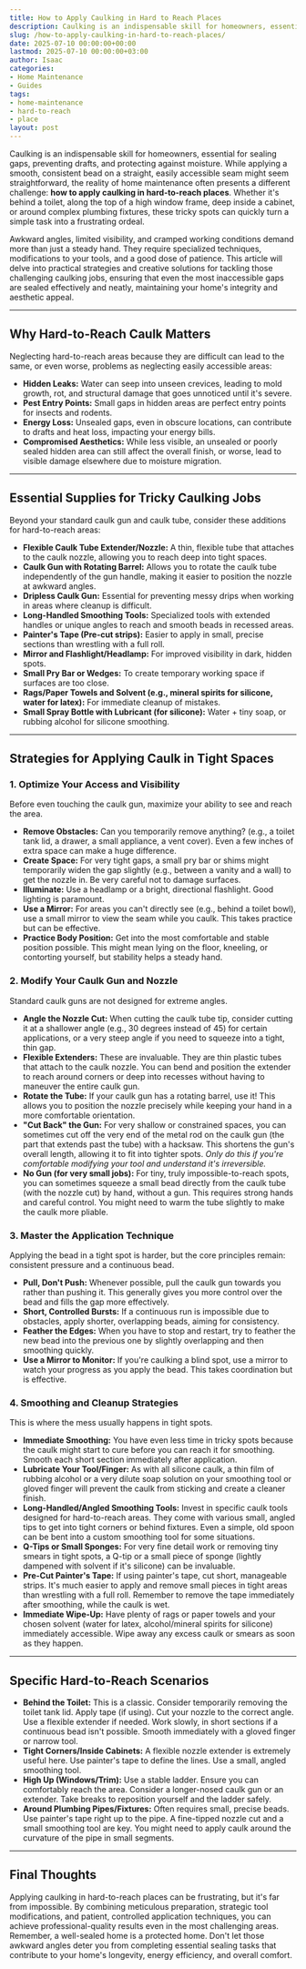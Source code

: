 ```yaml
---
title: How to Apply Caulking in Hard to Reach Places
description: Caulking is an indispensable skill for homeowners, essential for sealing gaps, preventing drafts, and protecting against moisture.
slug: /how-to-apply-caulking-in-hard-to-reach-places/
date: 2025-07-10 00:00:00+00:00
lastmod: 2025-07-10 00:00:00+03:00
author: Isaac
categories:
- Home Maintenance
- Guides
tags:
- home-maintenance
- hard-to-reach
- place
layout: post
---
```

Caulking is an indispensable skill for homeowners, essential for sealing gaps, preventing drafts, and protecting against moisture. While applying a smooth, consistent bead on a straight, easily accessible seam might seem straightforward, the reality of home maintenance often presents a different challenge: **how to apply caulking in hard-to-reach places**. Whether it's behind a toilet, along the top of a high window frame, deep inside a cabinet, or around complex plumbing fixtures, these tricky spots can quickly turn a simple task into a frustrating ordeal.

Awkward angles, limited visibility, and cramped working conditions demand more than just a steady hand. They require specialized techniques, modifications to your tools, and a good dose of patience. This article will delve into practical strategies and creative solutions for tackling those challenging caulking jobs, ensuring that even the most inaccessible gaps are sealed effectively and neatly, maintaining your home's integrity and aesthetic appeal.

---

## Why Hard-to-Reach Caulk Matters

Neglecting hard-to-reach areas because they are difficult can lead to the same, or even worse, problems as neglecting easily accessible areas:

* **Hidden Leaks:** Water can seep into unseen crevices, leading to mold growth, rot, and structural damage that goes unnoticed until it's severe.
* **Pest Entry Points:** Small gaps in hidden areas are perfect entry points for insects and rodents.
* **Energy Loss:** Unsealed gaps, even in obscure locations, can contribute to drafts and heat loss, impacting your energy bills.
* **Compromised Aesthetics:** While less visible, an unsealed or poorly sealed hidden area can still affect the overall finish, or worse, lead to visible damage elsewhere due to moisture migration.

---

## Essential Supplies for Tricky Caulking Jobs

Beyond your standard caulk gun and caulk tube, consider these additions for hard-to-reach areas:

* **Flexible Caulk Tube Extender/Nozzle:** A thin, flexible tube that attaches to the caulk nozzle, allowing you to reach deep into tight spaces.
* **Caulk Gun with Rotating Barrel:** Allows you to rotate the caulk tube independently of the gun handle, making it easier to position the nozzle at awkward angles.
* **Dripless Caulk Gun:** Essential for preventing messy drips when working in areas where cleanup is difficult.
* **Long-Handled Smoothing Tools:** Specialized tools with extended handles or unique angles to reach and smooth beads in recessed areas.
* **Painter's Tape (Pre-cut strips):** Easier to apply in small, precise sections than wrestling with a full roll.
* **Mirror and Flashlight/Headlamp:** For improved visibility in dark, hidden spots.
* **Small Pry Bar or Wedges:** To create temporary working space if surfaces are too close.
* **Rags/Paper Towels and Solvent (e.g., mineral spirits for silicone, water for latex):** For immediate cleanup of mistakes.
* **Small Spray Bottle with Lubricant (for silicone):** Water + tiny soap, or rubbing alcohol for silicone smoothing.

---

## Strategies for Applying Caulk in Tight Spaces

### 1. Optimize Your Access and Visibility

Before even touching the caulk gun, maximize your ability to see and reach the area.

* **Remove Obstacles:** Can you temporarily remove anything? (e.g., a toilet tank lid, a drawer, a small appliance, a vent cover). Even a few inches of extra space can make a huge difference.
* **Create Space:** For very tight gaps, a small pry bar or shims might temporarily widen the gap slightly (e.g., between a vanity and a wall) to get the nozzle in. Be very careful not to damage surfaces.
* **Illuminate:** Use a headlamp or a bright, directional flashlight. Good lighting is paramount.
* **Use a Mirror:** For areas you can't directly see (e.g., behind a toilet bowl), use a small mirror to view the seam while you caulk. This takes practice but can be effective.
* **Practice Body Position:** Get into the most comfortable and stable position possible. This might mean lying on the floor, kneeling, or contorting yourself, but stability helps a steady hand.

### 2. Modify Your Caulk Gun and Nozzle

Standard caulk guns are not designed for extreme angles.

* **Angle the Nozzle Cut:** When cutting the caulk tube tip, consider cutting it at a shallower angle (e.g., 30 degrees instead of 45) for certain applications, or a very steep angle if you need to squeeze into a tight, thin gap.
* **Flexible Extenders:** These are invaluable. They are thin plastic tubes that attach to the caulk nozzle. You can bend and position the extender to reach around corners or deep into recesses without having to maneuver the entire caulk gun.
* **Rotate the Tube:** If your caulk gun has a rotating barrel, use it! This allows you to position the nozzle precisely while keeping your hand in a more comfortable orientation.
* **"Cut Back" the Gun:** For very shallow or constrained spaces, you can sometimes cut off the very end of the metal rod on the caulk gun (the part that extends past the tube) with a hacksaw. This shortens the gun's overall length, allowing it to fit into tighter spots. *Only do this if you're comfortable modifying your tool and understand it's irreversible.*
* **No Gun (for very small jobs):** For tiny, truly impossible-to-reach spots, you can sometimes squeeze a small bead directly from the caulk tube (with the nozzle cut) by hand, without a gun. This requires strong hands and careful control. You might need to warm the tube slightly to make the caulk more pliable.

### 3. Master the Application Technique

Applying the bead in a tight spot is harder, but the core principles remain: consistent pressure and a continuous bead.

* **Pull, Don't Push:** Whenever possible, pull the caulk gun towards you rather than pushing it. This generally gives you more control over the bead and fills the gap more effectively.
* **Short, Controlled Bursts:** If a continuous run is impossible due to obstacles, apply shorter, overlapping beads, aiming for consistency.
* **Feather the Edges:** When you have to stop and restart, try to feather the new bead into the previous one by slightly overlapping and then smoothing quickly.
* **Use a Mirror to Monitor:** If you're caulking a blind spot, use a mirror to watch your progress as you apply the bead. This takes coordination but is effective.

### 4. Smoothing and Cleanup Strategies

This is where the mess usually happens in tight spots.

* **Immediate Smoothing:** You have even less time in tricky spots because the caulk might start to cure before you can reach it for smoothing. Smooth each short section immediately after application.
* **Lubricate Your Tool/Finger:** As with all silicone caulk, a thin film of rubbing alcohol or a very dilute soap solution on your smoothing tool or gloved finger will prevent the caulk from sticking and create a cleaner finish.
* **Long-Handled/Angled Smoothing Tools:** Invest in specific caulk tools designed for hard-to-reach areas. They come with various small, angled tips to get into tight corners or behind fixtures. Even a simple, old spoon can be bent into a custom smoothing tool for some situations.
* **Q-Tips or Small Sponges:** For very fine detail work or removing tiny smears in tight spots, a Q-tip or a small piece of sponge (lightly dampened with solvent if it's silicone) can be invaluable.
* **Pre-Cut Painter's Tape:** If using painter's tape, cut short, manageable strips. It's much easier to apply and remove small pieces in tight areas than wrestling with a full roll. Remember to remove the tape immediately after smoothing, while the caulk is wet.
* **Immediate Wipe-Up:** Have plenty of rags or paper towels and your chosen solvent (water for latex, alcohol/mineral spirits for silicone) immediately accessible. Wipe away any excess caulk or smears as soon as they happen.

---

## Specific Hard-to-Reach Scenarios

* **Behind the Toilet:** This is a classic. Consider temporarily removing the toilet tank lid. Apply tape (if using). Cut your nozzle to the correct angle. Use a flexible extender if needed. Work slowly, in short sections if a continuous bead isn't possible. Smooth immediately with a gloved finger or narrow tool.
* **Tight Corners/Inside Cabinets:** A flexible nozzle extender is extremely useful here. Use painter's tape to define the lines. Use a small, angled smoothing tool.
* **High Up (Windows/Trim):** Use a stable ladder. Ensure you can comfortably reach the area. Consider a longer-nosed caulk gun or an extender. Take breaks to reposition yourself and the ladder safely.
* **Around Plumbing Pipes/Fixtures:** Often requires small, precise beads. Use painter's tape right up to the pipe. A fine-tipped nozzle cut and a small smoothing tool are key. You might need to apply caulk around the curvature of the pipe in small segments.

---

## Final Thoughts

Applying caulking in hard-to-reach places can be frustrating, but it's far from impossible. By combining meticulous preparation, strategic tool modifications, and patient, controlled application techniques, you can achieve professional-quality results even in the most challenging areas. Remember, a well-sealed home is a protected home. Don't let those awkward angles deter you from completing essential sealing tasks that contribute to your home's longevity, energy efficiency, and overall comfort.
